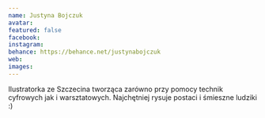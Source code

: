 ```yaml
---
name: Justyna Bojczuk
avatar: 
featured: false
facebook: 
instagram: 
behance: https://behance.net/justynabojczuk
web:
images:
---
```

Ilustratorka ze Szczecina tworząca zarówno przy pomocy technik cyfrowych jak i warsztatowych. Najchętniej rysuje postaci i śmieszne ludziki :) 
